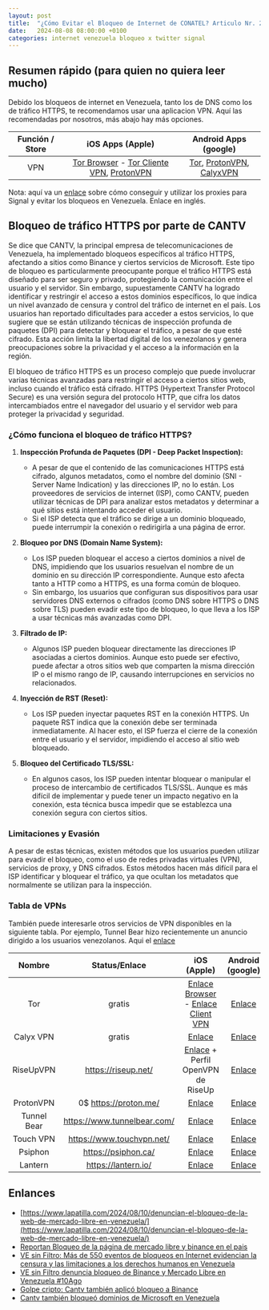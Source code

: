 ```yaml
---
layout: post
title:  "¿Cómo Evitar el Bloqueo de Internet de CONATEL? Articulo Nr. 2 - HTTPS Block "
date:   2024-08-08 08:00:00 +0100
categories: internet venezuela bloqueo x twitter signal
---
```


## Resumen rápido (para quien no quiera leer mucho)

Debido los bloqueos de internet en Venezuela, tanto los de DNS como los de tráfico HTTPS, te recomendamos usar una aplicacion VPN. Aquí las recomendadas por nosotros, más abajo hay más opciones. 

| Función / Store |                                                                                                       iOS Apps (Apple)                                                                                                       |                                                                                                  Android Apps (google)                                                                                                  |
| :-------------: | :--------------------------------------------------------------------------------------------------------------------------------------------------------------------------------------------------------------------------: | :---------------------------------------------------------------------------------------------------------------------------------------------------------------------------------------------------------------------: |
|       VPN       | [Tor Browser](https://apps.apple.com/us/app/onion-browser/id519296448) - [Tor Cliente VPN](https://apps.apple.com/us/app/orbot/id1609461599), [ProtonVPN](https://apps.apple.com/us/app/proton-vpn-fast-secure/id1437005085) | [Tor](https://play.google.com/store/apps/details?id=org.torproject.torbrowser), [ProtonVPN](https://f-droid.org/en/packages/ch.protonvpn.android/), [CalyxVPN](https://f-droid.org/en/packages/org.calyxinstitute.vpn/) |

Nota: aquí va un [enlace](https://support.signal.org/hc/en-us/articles/360056052052-Proxy-Support) sobre cómo conseguir y utilizar los proxies para Signal y evitar los bloqueos en Venezuela. Enlace en inglés. 

## Bloqueo de tráfico HTTPS por parte de CANTV 

Se dice que CANTV, la principal empresa de telecomunicaciones de Venezuela, ha implementado bloqueos específicos al tráfico HTTPS, afectando a sitios como Binance y ciertos servicios de Microsoft. Este tipo de bloqueo es particularmente preocupante porque el tráfico HTTPS está diseñado para ser seguro y privado, protegiendo la comunicación entre el usuario y el servidor. Sin embargo, supuestamente CANTV ha logrado identificar y restringir el acceso a estos dominios específicos, lo que indica un nivel avanzado de censura y control del tráfico de internet en el país. Los usuarios han reportado dificultades para acceder a estos servicios, lo que sugiere que se están utilizando técnicas de inspección profunda de paquetes (DPI) para detectar y bloquear el tráfico, a pesar de que esté cifrado. Esta acción limita la libertad digital de los venezolanos y genera preocupaciones sobre la privacidad y el acceso a la información en la región.

El bloqueo de tráfico HTTPS es un proceso complejo que puede involucrar varias técnicas avanzadas para restringir el acceso a ciertos sitios web, incluso cuando el tráfico está cifrado. HTTPS (Hypertext Transfer Protocol Secure) es una versión segura del protocolo HTTP, que cifra los datos intercambiados entre el navegador del usuario y el servidor web para proteger la privacidad y seguridad.

### ¿Cómo funciona el bloqueo de tráfico HTTPS?

1. **Inspección Profunda de Paquetes (DPI - Deep Packet Inspection):** 
   - A pesar de que el contenido de las comunicaciones HTTPS está cifrado, algunos metadatos, como el nombre del dominio (SNI - Server Name Indication) y las direcciones IP, no lo están. Los proveedores de servicios de internet (ISP), como CANTV, pueden utilizar técnicas de DPI para analizar estos metadatos y determinar a qué sitios está intentando acceder el usuario.
   - Si el ISP detecta que el tráfico se dirige a un dominio bloqueado, puede interrumpir la conexión o redirigirla a una página de error.

2. **Bloqueo por DNS (Domain Name System):**
   - Los ISP pueden bloquear el acceso a ciertos dominios a nivel de DNS, impidiendo que los usuarios resuelvan el nombre de un dominio en su dirección IP correspondiente. Aunque esto afecta tanto a HTTP como a HTTPS, es una forma común de bloqueo.
   - Sin embargo, los usuarios que configuran sus dispositivos para usar servidores DNS externos o cifrados (como DNS sobre HTTPS o DNS sobre TLS) pueden evadir este tipo de bloqueo, lo que lleva a los ISP a usar técnicas más avanzadas como DPI.

3. **Filtrado de IP:**
   - Algunos ISP pueden bloquear directamente las direcciones IP asociadas a ciertos dominios. Aunque esto puede ser efectivo, puede afectar a otros sitios web que comparten la misma dirección IP o el mismo rango de IP, causando interrupciones en servicios no relacionados.

4. **Inyección de RST (Reset):**
   - Los ISP pueden inyectar paquetes RST en la conexión HTTPS. Un paquete RST indica que la conexión debe ser terminada inmediatamente. Al hacer esto, el ISP fuerza el cierre de la conexión entre el usuario y el servidor, impidiendo el acceso al sitio web bloqueado.

5. **Bloqueo del Certificado TLS/SSL:**
   - En algunos casos, los ISP pueden intentar bloquear o manipular el proceso de intercambio de certificados TLS/SSL. Aunque es más difícil de implementar y puede tener un impacto negativo en la conexión, esta técnica busca impedir que se establezca una conexión segura con ciertos sitios.

### Limitaciones y Evasión

A pesar de estas técnicas, existen métodos que los usuarios pueden utilizar para evadir el bloqueo, como el uso de redes privadas virtuales (VPN), servicios de proxy, y DNS cifrados. Estos métodos hacen más difícil para el ISP identificar y bloquear el tráfico, ya que ocultan los metadatos que normalmente se utilizan para la inspección.


### Tabla de VPNs 

También puede interesarle otros servicios de VPN disponibles en la siguiente tabla. Por ejemplo, Tunnel Bear hizo recientemente un anuncio dirigido a los usuarios venezolanos. Aqui el [enlace](https://x.com/theTunnelBear/status/1821939428924780924)


|   Nombre    |         Status/Enlace         |                                                                    iOS (Apple)                                                                    |                                            Android (google)                                             |
| :---------: | :---------------------------: | :-----------------------------------------------------------------------------------------------------------------------------------------------: | :-----------------------------------------------------------------------------------------------------: |
|     Tor     |            gratis             | [Enlace Browser](https://apps.apple.com/us/app/onion-browser/id519296448) - [Enlace Client VPN](https://apps.apple.com/us/app/orbot/id1609461599) | [Enlace](https://play.google.com/store/apps/details?id=org.torproject.torbrowser&pcampaignid=web_share) |
|  Calyx VPN  |            gratis             |                                          [Enlace](https://apps.apple.com/us/app/calyx-vpn/id1539625817)                                           |                    [Enlace](https://f-droid.org/en/packages/org.calyxinstitute.vpn/)                    |
|  RiseUpVPN  |     <https://riseup.net/>     |                    [Enlace](https://apps.apple.com/us/app/openvpn-connect-openvpn-app/id590379981) + Perfil OpenVPN de RiseUp                     |                                 [Enlace](https://riseup.net/en/android)                                 |
|  ProtonVPN  |    0$ <https://proton.me/>    |                                    [Enlace](https://apps.apple.com/us/app/proton-vpn-fast-secure/id1437005085)                                    |                     [Enlace](https://f-droid.org/en/packages/ch.protonvpn.android)                      |
| Tunnel Bear | <https://www.tunnelbear.com/> |                                  [Enlace](https://apps.apple.com/us/app/tunnelbear-secure-vpn-wifi/id564842283)                                   |             [Enlace](https://play.google.com/store/apps/details?id=com.tunnelbear.android)              |
|  Touch VPN  |  <https://www.touchvpn.net/>  |                                      [Enlace](https://apps.apple.com/us/app/touch-vpn-secure-hotspot-proxy/)                                      |             [Enlace](https://play.google.com/store/apps/details?id=com.northghost.touchvpn)             |
|   Psiphon   |     <https://psiphon.ca/>     |                                           [Enlace](https://apps.apple.com/us/app/psiphon/id1276263909)                                            |                  [Enlace](https://play.google.com/store/apps/details?id=com.psiphon3)                   |
|   Lantern   |     <https://lantern.io/>     |                                         [Enlace](https://apps.apple.com/ae/app/lantern-vpn/id1457872372)                                          |             [Enlace](https://play.google.com/store/apps/details?id=org.getlantern.lantern)              |

## Enlances
- [https://www.lapatilla.com/2024/08/10/denuncian-el-bloqueo-de-la-web-de-mercado-libre-en-venezuela/](https://www.lapatilla.com/2024/08/10/denuncian-el-bloqueo-de-la-web-de-mercado-libre-en-venezuela/)
- [Reportan Bloqueo de la página de mercado libre y binance en el pais](https://elperiodiquito.com/venezuela/178789/reportan-bloqueo-de-la-pagina-de-mercado-libre-y-binance-en-el-pais/)
- [VE sin Filtro: Más de 550 eventos de bloqueos en Internet evidencian la censura y las limitaciones a los derechos humanos en Venezuela](https://vesinfiltro.com/noticias/2024-03-12-Censura-internet/)
- [VE sin Filtro denuncia bloqueo de Binance y Mercado Libre en Venezuela #10Ago](https://www.elimpulso.com/2024/08/10/ve-sin-filtro-denuncia-bloqueo-de-binance-y-mercado-libre-en-venezuela-10ago/)
- [Golpe cripto: Cantv también aplicó bloqueo a Binance](https://www.elimpulso.com/2024/08/10/ve-sin-filtro-denuncia-bloqueo-de-binance-y-mercado-libre-en-venezuela-10ago/)
- [Cantv también bloqueó dominios de Microsoft en Venezuela](https://porlavision.com/cantv-tambien-bloqueo-dominios-de-microsoft-en-venezuela/)